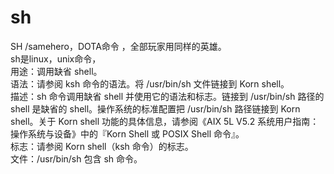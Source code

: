 # sh
SH /samehero，DOTA命令 ，全部玩家用同样的英雄。<br />
sh是linux，unix命令，<br />
用途：调用缺省 shell。<br />
语法：请参阅 ksh 命令的语法。将 /usr/bin/sh 文件链接到 Korn shell。<br />
描述：sh 命令调用缺省 shell 并使用它的语法和标志。链接到 /usr/bin/sh 路径的 shell 是缺省的 shell。操作系统的标准配置把 /usr/bin/sh 路径链接到 Korn shell。关于 Korn shell 功能的具体信息，请参阅《AIX 5L V5.2 系统用户指南：操作系统与设备》中的『Korn Shell 或 POSIX Shell 命令』。<br />
标志：请参阅 Korn shell（ksh 命令）的标志。<br />
文件：/usr/bin/sh 包含 sh 命令。<br />
